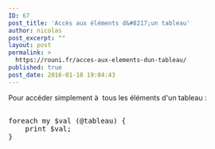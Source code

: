 ```yaml
---
ID: 67
post_title: 'Accès aux éléments d&#8217;un tableau'
author: nicolas
post_excerpt: ""
layout: post
permalink: >
  https://rouni.fr/acces-aux-elements-dun-tableau/
published: true
post_date: 2016-01-18 19:04:43
---
```

Pour accéder simplement à  tous les éléments d'un tableau :

<pre class="lang:perl decode:1 " >

foreach my $val (@tableau) {
    print $val;
}

</pre>